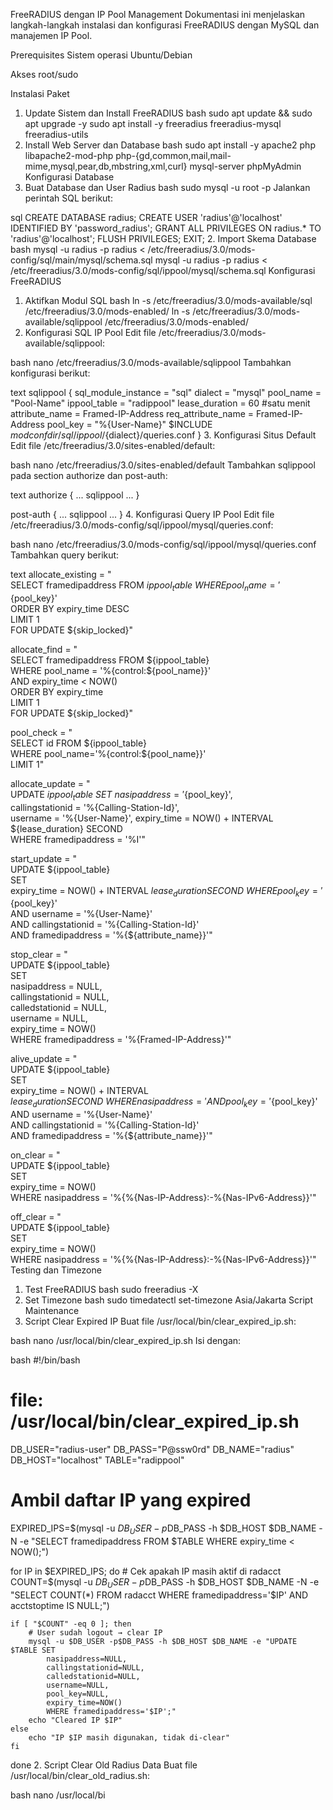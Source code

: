 FreeRADIUS dengan IP Pool Management
Dokumentasi ini menjelaskan langkah-langkah instalasi dan konfigurasi FreeRADIUS dengan MySQL dan manajemen IP Pool.

Prerequisites
Sistem operasi Ubuntu/Debian

Akses root/sudo

Instalasi Paket
1. Update Sistem dan Install FreeRADIUS
bash
sudo apt update && sudo apt upgrade -y
sudo apt install -y freeradius freeradius-mysql freeradius-utils
2. Install Web Server dan Database
bash
sudo apt install -y apache2 php libapache2-mod-php php-{gd,common,mail,mail-mime,mysql,pear,db,mbstring,xml,curl} mysql-server phpMyAdmin
Konfigurasi Database
1. Buat Database dan User Radius
bash
sudo mysql -u root -p
Jalankan perintah SQL berikut:

sql
CREATE DATABASE radius;
CREATE USER 'radius'@'localhost' IDENTIFIED BY 'password_radius';
GRANT ALL PRIVILEGES ON radius.* TO 'radius'@'localhost';
FLUSH PRIVILEGES;
EXIT;
2. Import Skema Database
bash
mysql -u radius -p radius < /etc/freeradius/3.0/mods-config/sql/main/mysql/schema.sql
mysql -u radius -p radius < /etc/freeradius/3.0/mods-config/sql/ippool/mysql/schema.sql
Konfigurasi FreeRADIUS
1. Aktifkan Modul SQL
bash
ln -s /etc/freeradius/3.0/mods-available/sql /etc/freeradius/3.0/mods-enabled/
ln -s /etc/freeradius/3.0/mods-available/sqlippool /etc/freeradius/3.0/mods-enabled/
2. Konfigurasi SQL IP Pool
Edit file /etc/freeradius/3.0/mods-available/sqlippool:

bash
nano /etc/freeradius/3.0/mods-available/sqlippool
Tambahkan konfigurasi berikut:

text
sqlippool {
    sql_module_instance = "sql"
    dialect = "mysql"
    pool_name = "Pool-Name"
    ippool_table = "radippool"
    lease_duration = 60 #satu menit
    attribute_name = Framed-IP-Address
    req_attribute_name = Framed-IP-Address
    pool_key = "%{User-Name}"
    $INCLUDE ${modconfdir}/sql/ippool/${dialect}/queries.conf
}
3. Konfigurasi Situs Default
Edit file /etc/freeradius/3.0/sites-enabled/default:

bash
nano /etc/freeradius/3.0/sites-enabled/default
Tambahkan sqlippool pada section authorize dan post-auth:

text
authorize {
    ...
    sqlippool
    ...
}

post-auth {
    ...
    sqlippool
    ...
}
4. Konfigurasi Query IP Pool
Edit file /etc/freeradius/3.0/mods-config/sql/ippool/mysql/queries.conf:

bash
nano /etc/freeradius/3.0/mods-config/sql/ippool/mysql/queries.conf
Tambahkan query berikut:

text
allocate_existing = "\
	SELECT framedipaddress FROM ${ippool_table} \
	WHERE pool_name = '%{control:${pool_name}}' AND pool_key = '${pool_key}' \
	ORDER BY expiry_time DESC \
	LIMIT 1 \
	FOR UPDATE ${skip_locked}"

allocate_find = "\
        SELECT framedipaddress FROM ${ippool_table} \
        WHERE pool_name = '%{control:${pool_name}}' \
        AND expiry_time < NOW() \
        ORDER BY expiry_time \
        LIMIT 1 \
        FOR UPDATE ${skip_locked}"

pool_check = "\
        SELECT id FROM ${ippool_table} \
        WHERE pool_name='%{control:${pool_name}}' \
        LIMIT 1"

allocate_update = "\
        UPDATE ${ippool_table} \
        SET \
                nasipaddress = '%{NAS-IP-Address}', pool_key = '${pool_key}', \
                callingstationid = '%{Calling-Station-Id}', \
                username = '%{User-Name}', expiry_time = NOW() + INTERVAL ${lease_duration} SECOND \
        WHERE framedipaddress = '%I'"

start_update = "\
        UPDATE ${ippool_table} \
        SET \
                expiry_time = NOW() + INTERVAL ${lease_duration} SECOND \
        WHERE pool_key = '${pool_key}' \
        AND username = '%{User-Name}' \
        AND callingstationid = '%{Calling-Station-Id}' \
        AND framedipaddress = '%{${attribute_name}}'"

stop_clear = "\
UPDATE ${ippool_table} \
SET \
    nasipaddress = NULL, \
    callingstationid = NULL, \
    calledstationid = NULL, \
    username = NULL, \
    expiry_time = NOW() \
WHERE framedipaddress = '%{Framed-IP-Address}'"

alive_update = "\
        UPDATE ${ippool_table} \
        SET \
                expiry_time = NOW() + INTERVAL ${lease_duration} SECOND \
        WHERE nasipaddress = '%{%{Nas-IP-Address}:-%{Nas-IPv6-Address}}' \
        AND pool_key = '${pool_key}' \
        AND username = '%{User-Name}' \
        AND callingstationid = '%{Calling-Station-Id}' \
        AND framedipaddress = '%{${attribute_name}}'"

on_clear = "\
        UPDATE ${ippool_table} \
        SET \
                expiry_time = NOW() \
        WHERE nasipaddress = '%{%{Nas-IP-Address}:-%{Nas-IPv6-Address}}'"

off_clear = "\
        UPDATE ${ippool_table} \
        SET \
                expiry_time = NOW() \
        WHERE nasipaddress = '%{%{Nas-IP-Address}:-%{Nas-IPv6-Address}}'"
Testing dan Timezone
1. Test FreeRADIUS
bash
sudo freeradius -X
2. Set Timezone
bash
sudo timedatectl set-timezone Asia/Jakarta
Script Maintenance
1. Script Clear Expired IP
Buat file /usr/local/bin/clear_expired_ip.sh:

bash
nano /usr/local/bin/clear_expired_ip.sh
Isi dengan:

bash
#!/bin/bash
# file: /usr/local/bin/clear_expired_ip.sh

DB_USER="radius-user"
DB_PASS="P@ssw0rd"
DB_NAME="radius"
DB_HOST="localhost"
TABLE="radippool"

# Ambil daftar IP yang expired
EXPIRED_IPS=$(mysql -u $DB_USER -p$DB_PASS -h $DB_HOST $DB_NAME -N -e "SELECT framedipaddress FROM $TABLE WHERE expiry_time < NOW();")

for IP in $EXPIRED_IPS; do
    # Cek apakah IP masih aktif di radacct
    COUNT=$(mysql -u $DB_USER -p$DB_PASS -h $DB_HOST $DB_NAME -N -e "SELECT COUNT(*) FROM radacct WHERE framedipaddress='$IP' AND acctstoptime IS NULL;")
    
    if [ "$COUNT" -eq 0 ]; then
        # User sudah logout → clear IP
        mysql -u $DB_USER -p$DB_PASS -h $DB_HOST $DB_NAME -e "UPDATE $TABLE SET 
            nasipaddress=NULL,
            callingstationid=NULL,
            calledstationid=NULL,
            username=NULL,
            pool_key=NULL,
            expiry_time=NOW()
            WHERE framedipaddress='$IP';"
        echo "Cleared IP $IP"
    else
        echo "IP $IP masih digunakan, tidak di-clear"
    fi
done
2. Script Clear Old Radius Data
Buat file /usr/local/bin/clear_old_radius.sh:

bash
nano /usr/local/bi
